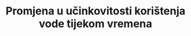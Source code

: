 ﻿---
title: Promjena u učinkovitosti korištenja vode tijekom vremena
permalink: /6-4-1/
sdg_goal: 6
layout: indicator
indicator: 6.4.1
indicator_variable: null
graph: null
graph_type_description: null
graph_status_notes: unk
variable_description: null
variable_notes: null
un_designated_tier: '3'
un_custodial_agency: 'FAO  (Partnering  Agencies:  UNEP,  IUCN,  UNSD,  OECD,  Eurostat)'
target_id: '6.4'
has_metadata: true
goal_meta_link: 'http://unstats.un.org/sdgs/files/metadata-compilation/Metadata-Goal-6.pdf'
goal_meta_link_page: 13
indicator_name: Promjena u učinkovitosti korištenja vode tijekom vremena
target: >-
  Do 2030. godine znatno povećati učinkovitost korištenja vode u svim sektorima i osigurati održivo zahvaćanje i opskrbu slatkom vodom kako bi se riješila nestašica vode i znatno smanjila broj ljudi koji pate od nedostatka vode.
rationale_interpretation: >-
  Obrazloženje tog pokazatelja sastoji se u pružanju informacija o učinkovitosti gospodarske i društvene uporabe vodnih resursa, tj. output temeljen na korištenjeu vode u različitim glavnim sektorima gospodarstva i gubitaka distribucijske mreže. Proizvodnja energije razgraničena je iz industrijskog sektora zbog svoje specifične važnosti za opći razvoj zemlje.  Učinkovitost distribucije vodnih sustava izričito se razmatra samo za javni sektor , ali je ipak implicitna unutar izračuna i za ostale sektore, a može se izračunati ako je potrebno i gdje su dostupni podaci. Ovaj pokazatelj posebno se odnosi na ciljnu komponentu koja značajno povećava učinkovitost korištenja vode u svim sektorima mjerenjem izlaza po jedinici vode iz produktivne uporabe vode, kao i gubitkom u lokjalnojj uporabi vode. Nije cilj dati iscrpan prikaz korištenja vode u nekoj zemlji. Ostali pokazatelji, posebno oni za Ciljeve 1.1, 1.2, 2.1, 2.2, 5.4, 5.a, 6.1, 6.2, 6.3, 6.5 nadopunit će podatke navedene ovim pokazateljem. Konkretno, pokazatelj se mora kombinirati s pokazateljem vodenog stresa 6.4.2 kako bi se osigurao adekvatan nastavak ciljane formulacije.  Zajedno, četiri sektorske učinkovitosti pružaju mjeru ukupne učinkovitosti u zemlji. Indikator pruža poticaje za poboljšanje učinkovitosti korištenja vode kroz sve sektore, ističući one sektore u kojima je zaostaje učinkovitosti korištenja vode.
indicator_definition: "Taj se pokazatelj definira kao output koji je povučen iz određenog sektora tijekom vremena  po volumenu (neto)  (koji pokazuje trend u učinkovitosti korištenja vode). Nakon kodiranja ISIC 4, sektori se definiraju kao poljoprivreda, šumarstvo i ribarstvo ("
method_of_computation: "The  indicator  is  disaggregated  by  sector,  in  order  to  allow  for  different  metrics  in  different  sectors.  Water  efficiency  in  irrigated  agriculture  is  calculated  as  the  agricultural  value  added  per  agricultural  (net)  water  withdrawn,  expressed  in  USD/m3.  In  formula:  Awe  =  GVAa  x  (1-Cr)Va-Ra  Where:  \tAwe  =  Irrigated  agriculture  water  efficiency  [USD/m3]  \tGVAa  =  Gross  value  added  by  agriculture  (excluding  river  and  marine  fisheries  and  forestry)[USD]  \tCr  =  Proportion  of  agricultural  GVA  produced  by  rainfed  agriculture  [-]  \tVa  =  Volume  of  water  withdrawn  by  the  agricultural  sector  (including  irrigation,  livestock  and  aquaculture)  [m3]  \tRa  =  Volume  of  water  returned  to  the  hydrologic  system  (return  flow)  [m3]  The  volume  of  water  withdrawn  by  the  agricultural  sectors  (V)  is  collected  at  country  level  through  national  records  and  reported  in  questionnaires,  in  units  of  km3/year  or  million  m3/year  (see  example  in  AQUASTAT  http://www.fao.org/nr/water/aquastat/sets/aq-5yr-quest_eng.xls).  Agricultural  value  added  in  national  currency  is  obtained  from  national  statistics,  converted  to  USD  and  deflated  to  the  baseline  year  2015.  The  Cr  coefficient  can  be  estimated  as  Cr=  37%,  on  the  basis  of  the  general  FAO  assumption  on  the  ratio  between  rainfed  and  irrigated  yield.  More  detailed  estimations  are  however  possible  and  encouraged  at  country  level.  Water  efficiency  of  industries  is  calculated  as  the  industrial  value  added  per  unit  of  industrial  (net)  water  withdrawn,  and  expressed  in  USD/m3.  In  formula:  Iwe  =  GVAiVi-Ri  Where:  \tIwe  =  Irrigated  water  efficiency  [USD/m3]  \tGVAi  =  Gross  value  added  by  industry  (excluding  energy)[USD]  \tVi  =  Volume  of  water  withdrawn  by  the  industries  (excluding  energy)  [m3]  \tRi  =  Volume  of  water  returned  to  the  hydrologic  system  (return  flow)  [m3]  Industrial  water  withdrawal  (V)  is  collected  at  country  level  through  national  records  and  reported  in  questionnaires,  in  units  of  km3/year  or  million  m3/year  (see  example  in  AQUASTAT  http://www.fao.org/nr/water/aquastat/sets/aq-5yr-quest_eng.xls).  Industrial  value  added  is  obtained  from  national  statistics,  deflated  to  the  baseline  year  2015.  Energy  (power)  water  efficiency  is  calculated  as  the  value  added  of  power  production  per  unit  of  (net)  water  withdrawn  for  energy  production,  and  expressed  in  MWh/m3.  In  formula:  Ewe  =  TEPVe-Re  Where:  \tEwe  =  Energy  water  efficiency  [MWh/m3]  \tTEP  =  Total  energy  production  [MWh]  \tVe  =  Volume  of  water  withdrawn  for  energy  production,  i.e.  for  the  cooling  of  power  plants  (including  evaporation  from  reservoirs  created  behind  dams  for  hydropower)  [m3]  \tRe  =  Volume  of  water  returned  to  the  hydrologic  system  (return  flow)  [m3]  Volume  of  water  withdrawn  for  energy  production  (V)  is  collected  at  country  level  through  national  records  and  reported  in  questionnaires,  in  units  of  km3/year  or  million  m3/year  (see  example  in  AQUASTAT  http://www.fao.org/nr/water/aquastat/sets/aq-5yr-quest_eng.xls).  Value  added  of  electricity  production  is  obtained  from  national  statistics,  deflated  to  the  baseline  year  2015.  Municipal  water  supply  efficiency  is  the  ratio  between  water  effectively  distributed  to  the  municipal  users  and  the  water  withdrawn  for  municipal  use  by  water  supply  utilities  (i.e.  distribution  efficiency,  size  of  network  losses).  In  formula:  Mwe  =  MudVm  Where:  \tMwe  =  Municipal  water  supply  efficiency  [-]  \tMud  =  Water  distributed  to  municipal  users  [m3]  \tVm  =  Volume  of  water  withdrawn  by  municipal  utilities  (i.e.  the  public  distribution  network)  [m3]  Data  on  volumes  of  withdrawn  and  distributed  are  collected  at  country  level  from  the  municipal  supply  utilities  records."
source_title: null
source_notes: null
published: true  
---